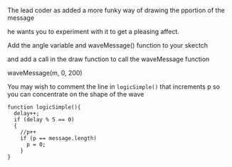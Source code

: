 The lead coder as added a more funky way of drawing the pportion of the message

he wants you to experiment with it to get a pleasing affect.

Add the  angle variable and waveMessage() function to your skectch

and add a call in the draw function to call the waveMessage function

  waveMessage(m, 0, 200)

You may wish to comment the line in `logicSimple()` that increments p so you can concentrate on the shape of the wave

    function logicSimple(){
      delay++;
      if (delay % 5 == 0)
      {
        //p++
        if (p == message.length)
          p = 0;
        }
    }





